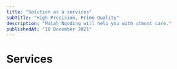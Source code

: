```yaml
---
title: "Solution as a services"
subTitle: "High Precision, Prime Quality"
description: "Malah Ngoding will help you with utmost care."
publishedAt: "10 December 2021"
---
```


# Services
